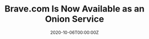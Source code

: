---
title: Brave.com Is Now Available as an Onion Service
link_onion: http://darkzzx4avcsuofgfez5zq75cqc4mprjvfqywo45dfcaxrwqg6qrlfid.onion/post/brave-is-now-available-as-an-onion-service/
link: https://darknetlive.com/post/brave-is-now-available-as-an-onion-service/
date: 2020-10-06T00:00:00Z
source: DarknetLive
tags:
- bravebrowser
image_header:
---